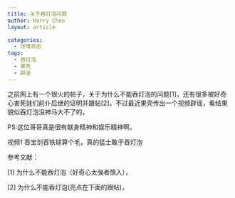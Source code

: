 ```yaml
---
title: 关于吞灯泡问题
author: Harry Chen
layout: article

categories:
  - 世情百态
tags:
  - 吞灯泡
  - 果壳
  - 辟谣
---
```


  之前网上有一个很火的帖子，关于为什么不能吞灯泡的问题[1]，还有很多被好奇心害死娃们前仆后继的证明并跟帖[2]。不过最近果壳传出一个视频辟谣，看结果貌似吞灯泡没神马大不了的。

  PS:这位哥哥真是很有献身精神和娱乐精神啊。

  视频1 吞宝剑吞铁球算个毛，真的猛士敢于吞灯泡

参考文献：

[1] 为什么不能吞灯泡（好奇心太强者慎入），

[2] 为什么不能吞灯泡(亮点在下面的跟帖)，



